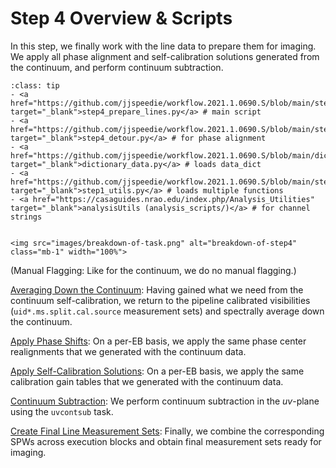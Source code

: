 # Step 4 Overview & Scripts

In this step, we finally work with the line data to prepare them for imaging. We apply all phase alignment and self-calibration solutions generated from the continuum, and perform continuum subtraction.

`````{admonition} Scripts for **Step 4 - Prepare the lines**:
:class: tip
- <a href="https://github.com/jjspeedie/workflow.2021.1.0690.S/blob/main/step4_prepare_lines.py" target="_blank">step4_prepare_lines.py</a> # main script
- <a href="https://github.com/jjspeedie/workflow.2021.1.0690.S/blob/main/step4_detour.py" target="_blank">step4_detour.py</a> # for phase alignment
- <a href="https://github.com/jjspeedie/workflow.2021.1.0690.S/blob/main/dictionary_data.py" target="_blank">dictionary_data.py</a> # loads data_dict
- <a href="https://github.com/jjspeedie/workflow.2021.1.0690.S/blob/main/step1_utils.py" target="_blank">step1_utils.py</a> # loads multiple functions
- <a href="https://casaguides.nrao.edu/index.php/Analysis_Utilities" target="_blank">analysisUtils (analysis_scripts/)</a> # for channel strings
`````

````{card}

<img src="images/breakdown-of-task.png" alt="breakdown-of-step4" class="mb-1" width="100%">

````

(Manual Flagging: Like for the continuum, we do no manual flagging.)

[Averaging Down the Continuum](step4-average-down-continuum.md): Having gained what we need from the continuum self-calibration,
we return to the pipeline calibrated visibilities (``uid*.ms.split.cal.source`` measurement sets) and spectrally average down the continuum.
<!-- %[Details: We spectrally averaged the continuum SPWs into a single channel; purely for the sake of minimizing the size; it will be left behind soon enough]. -->

[Apply Phase Shifts](step4-apply-phase-alignments.md): On a per-EB basis, we apply the same phase center realignments that we generated with the continuum data.

[Apply Self-Calibration Solutions](step4-apply-self-cal-solutions.md): On a per-EB basis, we apply the same calibration gain tables that we generated with the continuum data.

[Continuum Subtraction](step4-continuum-subtraction.md): We perform continuum subtraction in the *uv*-plane using the ``uvcontsub`` task.

[Create Final Line Measurement Sets](step4-line-mses-achieved.md): Finally, we combine the corresponding SPWs across execution blocks and obtain final measurement sets ready for imaging.
